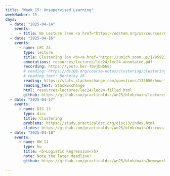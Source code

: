 ```yaml
---
title: "Week 15: Unsupervised Learning"
weekNumber: 15
days:
  - date: "2025-04-14"
    events:
      - title: No Lecture (see <a href="https://edstem.org/us/courses/69737/discussion/6528246">Ed</a> for details)
  - date: "2025-04-16"
    events:
      - name: LEC 24
        type: lecture
        title: Clustering (on <b><a href="https://umich.zoom.us/j/95923283134">Zoom</a></b>!)
        annotations: resources/lectures/lec24/lec24-annotated.pdf
        recording: https://youtu.be/-T0vjDHbG8c
        # reading: https://ds100.org/course-notes/clustering/clustering.html
        # reading_text: Berkeley 26
        reading: https://stats.stackexchange.com/questions/133656/how-to-understand-the-drawbacks-of-k-means
        reading_text: StackExchange
        html: resources/lectures/lec24/lec24-filled.html
        github: https://github.com/practicaldsc/wn25/blob/main/lectures/lec24/
  - date: "2025-04-17"
    events:
      - name: DIS 13
        type: disc
        title: Clustering
        problems: https://study.practicaldsc.org/disc13/index.html
        slides: https://github.com/practicaldsc/wn25/blob/main/discussions/disc13/disc13.ipynb
  - date: "2025-04-18"
    events:
      - name: HW 11
        type: hw
        title: <b>Logistic Regression</b>
        note: Note the later deadline!
        github: https://github.com/practicaldsc/wn25/blob/main/homeworks/hw11/hw11.ipynb

---
```


